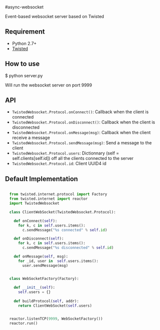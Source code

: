 #async-websocket

Event-based websocket server based on Twisted

## Requirement

  * Python 2.7+
  * [Twisted](https://twistedmatrix.com/trac/)

## How to use

  $ python server.py

  Will run the websocket server on port 9999

## API
  - `TwistedWebsocket.Protocol.onConnect()`: Callback when the client is connected
  - `TwistedWebsocket.Protocol.onDisconnect()`: Callback when the client is disconnected
  - `TwistedWebsocket.Protocol.onMessage(msg)`: Callback when the client receive a message 
  - `TwistedWebsocket.Protocol.sendMessage(msg)`: Send a message to the client
  - `TwistedWebsocket.Protocol.users`: Dictionnary (self = self.clients[self.id]) off all the clients connected to the server
  - `TwistedWebsocket.Protocol.id`: Client UUID4 id

## Default Implementation

```python

  from twisted.internet.protocol import Factory
  from twisted.internet import reactor
  import TwistedWebsocket

  class ClientWebSocket(TwistedWebsocket.Protocol):

    def onConnect(self):
      for k, c in self.users.items():
        c.sendMessage("%s connected" % self.id)

    def onDisconnect(self):
      for k, c in self.users.items():
        c.sendMessage("%s disconnected" % self.id)

    def onMessage(self, msg):
      for _id, user in  self.users.items():
        user.sendMessage(msg)


  class WebSocketFactory(Factory):
    
    def __init__(self):
      self.users = {}
    
    def buildProtocol(self, addr):
      return ClientWebSocket(self.users)


  reactor.listenTCP(9999, WebSocketFactory())
  reactor.run()

```
